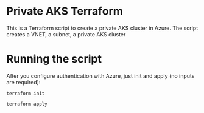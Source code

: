# Private AKS Terraform
This is a Terraform script to create a private AKS cluster in Azure. The script creates a VNET, a subnet, a private AKS cluster

# Running the script
After you configure authentication with Azure, just init and apply (no inputs are required):

`terraform init`

`terraform apply`
